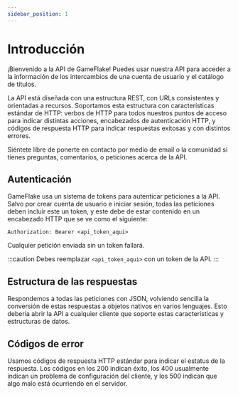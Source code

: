```yaml
---
sidebar_position: 1
---
```


# Introducción
¡Bienvenido a la API de GameFlake! Puedes usar nuestra API para acceder a la información de los intercambios de una cuenta de usuario y el catálogo de títulos.

La API está diseñada con una estructura REST, con URLs consistentes y orientadas a recursos.
Soportamos esta estructura con características estándar de HTTP: verbos de HTTP para todos nuestros puntos de acceso para indicar distintas acciones, encabezados de autenticación HTTP, y códigos de respuesta HTTP para indicar respuestas exitosas y con distintos errores. 

Siéntete libre de ponerte en contacto por medio de email o la comunidad si tienes preguntas, comentarios, o peticiones acerca de la API.


## Autenticación
GameFlake usa un sistema de tokens para autenticar peticiones a la API. Salvo por crear cuenta de usuario e iniciar sesión, todas las peticiones deben incluir este un token, y este debe de estar contenido en un
encabezado HTTP que se ve como el siguiente:

`Authorization: Bearer <api_token_aqui>`

Cualquier petición enviada sin un token fallará.

:::caution
Debes reemplazar `<api_token_aqui>` con un token de la API.
:::


## Estructura de las respuestas
Respondemos a todas las peticiones con JSON, volviendo sencilla la conversión de estas respuestas a objetos nativos en varios lenguajes. Esto debería abrir la API a cualquier cliente que soporte estas características y estructuras de datos.

## Códigos de error
Usamos códigos de respuesta HTTP estándar para indicar el estatus de la respuesta. Los códigos en los 200 indican éxito, los 400 usualmente indican un problema de configuración del cliente, y los 500 indican que algo malo está ocurriendo en el servidor.